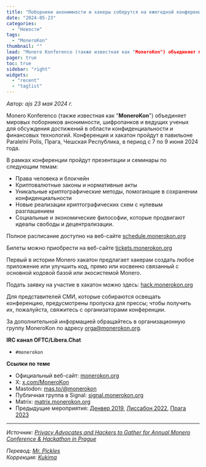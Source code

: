 ```yaml
---
title: "Поборники анонимности и хакеры соберутся на ежегодной конференции и хакатоне Monero в Праге"
date: "2024-05-23"
categories:
  - "Новости"
tags:
  - "MoneroKon"
thumbnail: ""  
lead: "Monero Konferenco (также известная как "MoneroKon") объединяет мировых поборников анонимности, шифропанков и ведущих ученых для обсуждения достижений в области конфиденциальности и финансовых технологий. Конференция и хакатон пройдут в павильоне Paralelní Polis, Прага, Чешская Республика, в период с 7 по 9 июня 2024 года."
pager: true
toc: true
sidebar: "right"
widgets:
  - "recent"
  - "taglist"
---
```


_Автор: ajs_
_23 мая 2024 г._

Monero Konferenco (также известная как "**MoneroKon**") объединяет мировых поборников анонимности, шифропанков и ведущих ученых для обсуждения достижений в области конфиденциальности и финансовых технологий. Конференция и хакатон пройдут в павильоне Paralelní Polis, Прага, Чешская Республика, в период с 7 по 9 июня 2024 года.

В рамках конференции пройдут презентации и семинары по следующим темам:
- Права человека и блокчейн
- Криптовалютные законы и нормативные акты
- Уникальные криптографические методы, помогающие в сохранении конфиденциальности
- Новые реализации криптографических схем с нулевым разглашением
- Социальные и экономические философии, которые продвигают идеалы свободы и децентрализации.

Полное расписание доступно на веб-сайте [schedule.monerokon.org](https://schedule.monerokon.org/)

Билеты можно приобрести на веб-сайте [tickets.monerokon.org](https://tickets.monerokon.org/)

Первый в истории Monero хакатон предлагает хакерам создать любое приложение или улучшить код, прямо или косвенно связанный с основной кодовой базой или экосистемой Monero.

Подать заявку на участие в хакатон можно здесь: [hack.monerokon.org](https://hack.monerokon.org/)

Для представителей СМИ, которые собираются освещать конференцию, предусмотрены пропуска для прессы; чтобы получить их, пожалуйста, свяжитесь с организаторами конференции.

За дополнительной информацией обращайтесь в организационную группу MoneroKon по адресу [orga@monerokon.org](orga@monerokon.org).

**IRC канал OFTC/Libera.Chat**
- `#monerokon`

**Ссылки по теме**
- Официальный веб-сайт: [monerokon.org](https://monerokon.org/)
- X: [x.com/MoneroKon](https://x.com/MoneroKon)
- Mastodon: [mas.to/@monerokon](https://mas.to/@monerokon)
- Публичная группа в Signal: [signal.monerokon.org](https://signal.monerokon.org/)
- Matrix: [matrix.monerokon.org](https://matrix.monerokon.org/)
- Предыдущие мероприятия: [Денвер 2019](https://www.youtube.com/playlist?list=PLsSYUeVwrHBkJHJg_l2uDgbicDJ1PmAVW), [Лиссабон 2022](https://www.youtube.com/playlist?list=PLsSYUeVwrHBndRQoQ-vLezzlHPLRDNzaw), [Прага 2023](https://www.youtube.com/playlist?list=PLsSYUeVwrHBm1m7IaU3JiDVb5EC7cn0KG)

---

_Источник: [Privacy Advocates and Hackers to Gather for Annual Monero Conference & Hackathon in Prague](https://www.getmonero.org/2024/05/23/mk4.html)_

_Перевод: [Mr. Pickles](https://t.me/v1docq47)_  
_Коррекция: [Kukima](https://t.me/Kukima)_
